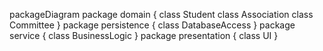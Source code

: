 packageDiagram
    package domain {
        class Student
        class Association
        class Committee
    }
    package persistence {
        class DatabaseAccess
    }
    package service {
        class BusinessLogic
    }
    package presentation {
        class UI
    }
